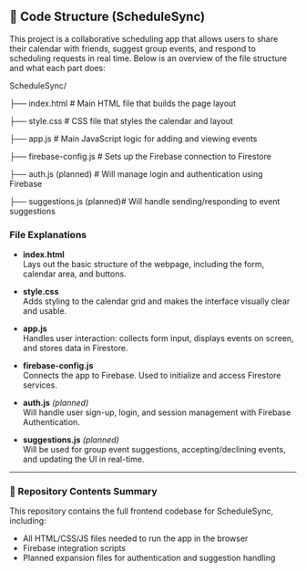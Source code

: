 ## 📁 Code Structure (ScheduleSync)

This project is a collaborative scheduling app that allows users to share their calendar with friends, suggest group events, and respond to scheduling requests in real time. Below is an overview of the file structure and what each part does:

ScheduleSync/

├── index.html # Main HTML file that builds the page layout

├── style.css # CSS file that styles the calendar and layout

├── app.js # Main JavaScript logic for adding and viewing events

├── firebase-config.js # Sets up the Firebase connection to Firestore

├── auth.js (planned) # Will manage login and authentication using Firebase

├── suggestions.js (planned)# Will handle sending/responding to event suggestions

### File Explanations

- **index.html**  
  Lays out the basic structure of the webpage, including the form, calendar area, and buttons.

- **style.css**  
  Adds styling to the calendar grid and makes the interface visually clear and usable.

- **app.js**  
  Handles user interaction: collects form input, displays events on screen, and stores data in Firestore.

- **firebase-config.js**  
  Connects the app to Firebase. Used to initialize and access Firestore services.

- **auth.js** *(planned)*  
  Will handle user sign-up, login, and session management with Firebase Authentication.

- **suggestions.js** *(planned)*  
  Will be used for group event suggestions, accepting/declining events, and updating the UI in real-time.

---

### 🔗 Repository Contents Summary

This repository contains the full frontend codebase for ScheduleSync, including:
- All HTML/CSS/JS files needed to run the app in the browser
- Firebase integration scripts
- Planned expansion files for authentication and suggestion handling
